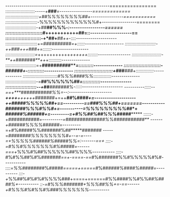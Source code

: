 ---------------------------------------------------================
:::::::::::::::::::::::-----+**###***=----------------=============
::::::::::::::::::::::::::+##%%%%%%%%##+----------------===========
:::::::::::::::::::::::::-*%%%%%%%%%%%%%#+-----------------========
::::::::::::::::::::::::-+##********##%%%*-:-----------------======
:::::::::::::::::::::::::*#+++++++++++**##=::--------------------==
::::::::::::::::::::::::-**+*##**+**##*++*-::::--------------------
:::::::::::::::::::::::::+=*#####*#####*=+::::::-------------------
::::::::::::::::::::::::-++*###*+++*###*+=:::::::------------------
:::::::::::::::::::::::=*+++++++++++*++++++::::::::----------------
:::::::::::::::::::::::-**++*######*#**++*+::::::::::--------------
::::::::::::::::::::::::=+**##########****=::::::::::--------------
:::::::::::::::::::::::::-*#*#*****####*+-:::::::::::--------------
::::::::::::::::::::::::::+###******###+::::::::::::::-------------
:::::::::::::::::::::::::::*#%%%####%%*::::::::::::::--------------
::::::::::::::::::::::::-=**##%%%%%%##*=::::::::::::---------------
:::::::::::::::::::::--+*##***######**#%*-:::::--------------------
----------:::::--==+****###**#######**#%%*=--:---------------------
***++++**++++++***#######+=++***##*****%##*##+=--------------------
*********++*#####%%%%%##+==----------==###%%%##*+=======-----------
*********####*###%%%#%%#+=-----------=*%%%%%%%%%##****************+
*********####*##%######*+=---------=+#%%##%##%%%#####**************
::::::-+###***####*####*=----------=*####*##########%%###########**
------+######%%%%######*=---------=+#%#####%%#######%##*****#######
-----=*########%%%%%%%%#+--=-=----=+%%%%%######%#####%%=:-------==+
::::-=#%%#%%%%%%%#%#####=------===+*%%%#%##%%%%%%##%%%%*-----------
::::-*#%#%%##%#%#######*==+-====-==*#%#######%%#%%%%%#%#-----------
::::=*%%#####*###%#####*=====+=====*#%###*###%####%#####=----------
:::-+*%%##%#%#%#%%%%###+====+======#%%####%%#%%#*#%####%+----------
::-=#%%%#######+%%%##%%+=-==------+#%%%#%#%%#%###%%%%%%%*----------
